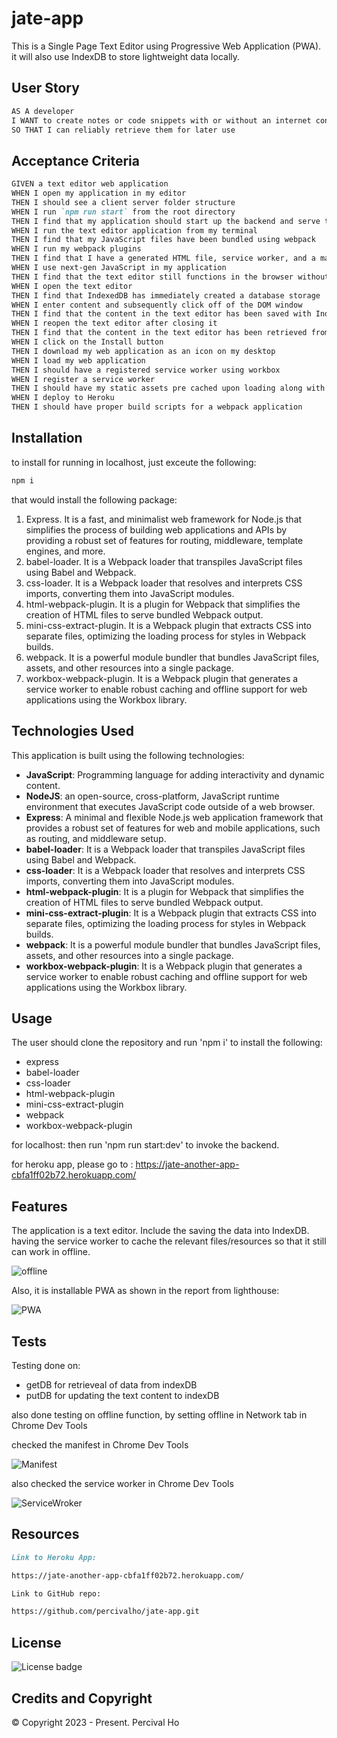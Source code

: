 # jate-app

This is a Single Page Text Editor using Progressive Web Application (PWA).
it will also use IndexDB to store lightweight data locally.

## User Story


```md
AS A developer
I WANT to create notes or code snippets with or without an internet connection
SO THAT I can reliably retrieve them for later use
```

## Acceptance Criteria

```md
GIVEN a text editor web application
WHEN I open my application in my editor
THEN I should see a client server folder structure
WHEN I run `npm run start` from the root directory
THEN I find that my application should start up the backend and serve the client
WHEN I run the text editor application from my terminal
THEN I find that my JavaScript files have been bundled using webpack
WHEN I run my webpack plugins
THEN I find that I have a generated HTML file, service worker, and a manifest file
WHEN I use next-gen JavaScript in my application
THEN I find that the text editor still functions in the browser without errors
WHEN I open the text editor
THEN I find that IndexedDB has immediately created a database storage
WHEN I enter content and subsequently click off of the DOM window
THEN I find that the content in the text editor has been saved with IndexedDB
WHEN I reopen the text editor after closing it
THEN I find that the content in the text editor has been retrieved from our IndexedDB
WHEN I click on the Install button
THEN I download my web application as an icon on my desktop
WHEN I load my web application
THEN I should have a registered service worker using workbox
WHEN I register a service worker
THEN I should have my static assets pre cached upon loading along with subsequent pages and static assets
WHEN I deploy to Heroku
THEN I should have proper build scripts for a webpack application
```


## Installation
  
to install for running in localhost, just exceute the following:

  ```md
  npm i 
  ```

that would install the following package:
1.  Express.  It is a fast, and minimalist web framework for Node.js that simplifies the process of building web applications and APIs by providing a robust set of features for routing, middleware, template engines, and more.
2. babel-loader. It is a Webpack loader that transpiles JavaScript files using Babel and Webpack.
3. css-loader. It is a Webpack loader that resolves and interprets CSS imports, converting them into JavaScript modules.
4. html-webpack-plugin. It is a plugin for Webpack that simplifies the creation of HTML files to serve bundled Webpack output.
5. mini-css-extract-plugin. It is a Webpack plugin that extracts CSS into separate files, optimizing the loading process for styles in Webpack builds.
6. webpack. It is a powerful module bundler that bundles JavaScript files, assets, and other resources into a single package.
7. workbox-webpack-plugin. It is a Webpack plugin that generates a service worker to enable robust caching and offline support for web applications using the Workbox library.

## Technologies Used

This application is built using the following technologies:

- **JavaScript**: Programming language for adding interactivity and dynamic content.
- **NodeJS**: an open-source, cross-platform, JavaScript runtime environment that executes JavaScript code outside of a web browser.
- **Express**: A minimal and flexible Node.js web application framework that provides a robust set of features for web and mobile applications, such as routing, and middleware setup.
- **babel-loader**: It is a Webpack loader that transpiles JavaScript files using Babel and Webpack.
- **css-loader**: It is a Webpack loader that resolves and interprets CSS imports, converting them into JavaScript modules.
- **html-webpack-plugin**: It is a plugin for Webpack that simplifies the creation of HTML files to serve bundled Webpack output.
- **mini-css-extract-plugin**: It is a Webpack plugin that extracts CSS into separate files, optimizing the loading process for styles in Webpack builds.
- **webpack**: It is a powerful module bundler that bundles JavaScript files, assets, and other resources into a single package.
- **workbox-webpack-plugin**: It is a Webpack plugin that generates a service worker to enable robust caching and offline support for web applications using the Workbox library.

## Usage

The user should clone the repository and run 'npm i' to install the following: 

- express
- babel-loader
- css-loader
- html-webpack-plugin
- mini-css-extract-plugin
- webpack
- workbox-webpack-plugin


for localhost:
then run 'npm run start:dev' to invoke the backend.

for heroku app, please go to :
https://jate-another-app-cbfa1ff02b72.herokuapp.com/


## Features

The application is a text editor.
Include the saving the data into IndexDB.
having the service worker to cache the relevant files/resources so that it still can work in offline. 

![offline](assets/indexDB.png)

Also, it is installable PWA as shown in the report from lighthouse:

![PWA](assets/PWA.png)

## Tests

Testing done on:

- getDB for retrieveal of data from indexDB
- putDB for updating the text content to indexDB

also done testing on offline function, by setting offline in Network tab in Chrome Dev Tools

checked the manifest in Chrome Dev Tools 

![Manifest](assets/Manifest.png)

also checked the service worker in Chrome Dev Tools

![ServiceWroker](assets/ServiceWorker.png)



## Resources

```md
Link to Heroku App:

https://jate-another-app-cbfa1ff02b72.herokuapp.com/

Link to GitHub repo:

https://github.com/percivalho/jate-app.git

```

## License 

![License badge](https://img.shields.io/badge/license-MIT-blue.svg)


## Credits and Copyright 
&copy; Copyright 2023 - Present. Percival Ho